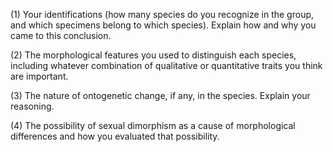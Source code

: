 
(1) Your identifications (how many species do you recognize in the group, and which specimens belong to which species). Explain how and why you came to this conclusion.

(2) The morphological features you used to distinguish each species, including whatever combination of qualitative or quantitative traits you think are important.

(3) The nature of ontogenetic change, if any, in the species. Explain your reasoning.

(4) The possibility of sexual dimorphism as a cause of morphological differences and how you evaluated that possibility.
